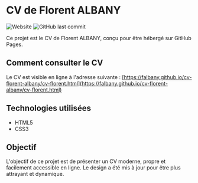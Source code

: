 # CV de Florent ALBANY

![Website](https://img.shields.io/website?url=https%3A%2F%2Ffalbany.github.io%2Fcv-florent-albany%2Fcv-florent.html)
![GitHub last commit](https://img.shields.io/github/last-commit/falbany/cv-florent-albany)

Ce projet est le CV de Florent ALBANY, conçu pour être hébergé sur GitHub Pages.

## Comment consulter le CV

Le CV est visible en ligne à l'adresse suivante : [https://falbany.github.io/cv-florent-albany/cv-florent.html](https://falbany.github.io/cv-florent-albany/cv-florent.html)

## Technologies utilisées

*   HTML5
*   CSS3

## Objectif

L'objectif de ce projet est de présenter un CV moderne, propre et facilement accessible en ligne. Le design a été mis à jour pour être plus attrayant et dynamique.

